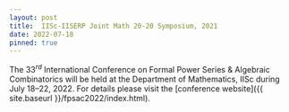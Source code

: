 ```yaml
---
layout: post
title:  IISc-IISERP Joint Math 20-20 Symposium, 2021
date: 2022-07-18
pinned: true
---
```

The $33^{rd}$ International Conference on Formal Power Series & Algebraic Combinatorics will be held at the Department of Mathematics, IISc during July 18–22, 2022. For details please visit the [conference website]({{ site.baseurl }}/fpsac2022/index.html).

